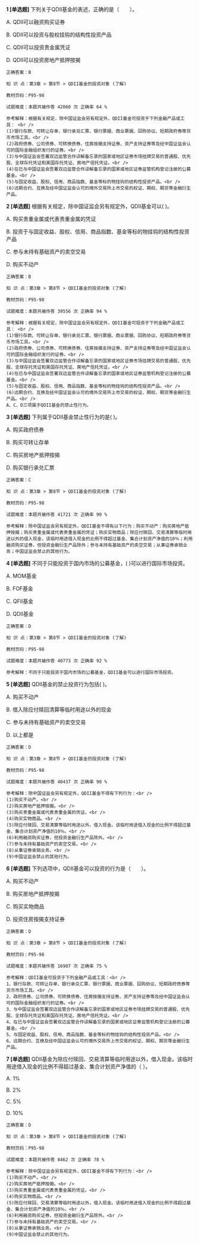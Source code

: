 **1 [单选题]** 下列关于QDII基金的表述，正确的是（&emsp;&emsp;）。

A. QDII可以融资购买证券

B. QDII可以投资与股权挂钩的结构性投资产品

C. QDII可以投资贵金属凭证

D. QDII可以投资房地产抵押按揭

```
正确答案：B

知 识 点：第3章 > 第8节 > QDII基金的投资对象 (了解)

教材页码：P95-98

试题难度：本题共被作答 42060 次 正确率 64 %

参考解释：根据有关规定，除中国证监会另有规定外，QDII基金可投资于下列金融产品或工具： <br />
(1)银行存款、可转让存单、银行承兑汇票、银行票据、商业票据、回购协议、短期政府券等货币市场工具。<br />
(2)政府债券、公司债券、可转换债券、住房按揭支持证券、资产支持证券等及经中国证监会认可的国际金融组织发行的证券。<br />
(3)与中国证监会签署双边监管合作谅解备忘录的国家或地区证券市场挂牌交易的普通股、优先股、全球存托凭证和美国存托凭证、房地产信托凭证。<br />
(4)在已与中国证监会签署双边监管合作谅解备忘录的国家或地区证券监管机构登记注册的公募基金。<br />
(5)与固定收益、股权、信用、商品指数、基金等标的物挂钩的结构性投资产品。<br />
(6)远期合约、互换及经中国证监会认可的境外交易所上市交易的权证、期权、期货等金融衍生产品。
```


**2 [单选题]** 根据有关规定，除中国证监会另有规定外，QDII基金可以(        )。

A. 购买贵重金属或代表贵重金属的凭证

B. 投资于与固定收益、股权、信用、商品指数、基金等标的物挂钩的结构性投资产品

C. 参与未持有基础资产的卖空交易

D. 购买不动产

```
正确答案：B

知 识 点：第3章 > 第8节 > QDII基金的投资对象 (了解)

教材页码：P95-98

试题难度：本题共被作答 39556 次 正确率 94 %

参考解释：根据有关规定，除中国证监会另有规定外，QDII基金可投资于下列金融产品或工具： <br />
(1)银行存款、可转让存单、银行承兑汇票、银行票据、商业票据、回购协议、短期政府券等货币市场工具。<br />
(2)政府债券、公司债券、可转换债券、住房按揭支持证券、资产支持证券等及经中国证监会认可的国际金融组织发行的证券。<br />
(3)与中国证监会签署双边监管合作谅解备忘录的国家或地区证券市场挂牌交易的普通股、优先股、全球存托凭证和美国存托凭证、房地产信托凭证。<br />
(4)在已与中国证监会签署双边监管合作谅解备忘录的国家或地区证券监管机构登记注册的公募基金。<br />
(5)与固定收益、股权、信用、商品指数、基金等标的物挂钩的结构性投资产品。<br />
(6)远期合约、互换及经中国证监会认可的境外交易所上市交易的权证、期权、期货等金融衍生产品。<br />
A、C、D三项属于QDII基金的禁止性行为。
```


**3 [单选题]** 下列属于QDII基金禁止性行为的是(        )。 

A. 购买政府债券

B. 购买可转让存单

C. 购买房地产抵押按揭

D. 购买银行承兑汇票 

```
正确答案：C

知 识 点：第3章 > 第8节 > QDII基金的投资对象 (了解)

教材页码：P95-98

试题难度：本题共被作答 41721 次 正确率 90 %

参考解释：除中国证监会另有规定外，QDII基金不得有以下行为：购买不动产：购买房地产抵押按揭；购买贵重金属或代表贵重金属的凭证；购买实物商品；除应付赎回、交易清算等临时用途以外的借入现金，该临时用途借入现金的比例不得超过基金、集合计划资产净值的10％；利用融资购买证券，但投资金融衍生产品除外；参与未持有基础资产的卖空交易；从事证券承销业务；中国证监会禁止的其他行为。
```


**4 [单选题]** 不同于只能投资于国内市场的公募基金，(        )可以进行国际市场投资。

A. MOM基金

B. FOF基金

C. QFII基金

D. QDII基金

```
正确答案：D

知 识 点：第3章 > 第8节 > QDII基金的投资对象 (了解)

教材页码：P95-98

试题难度：本题共被作答 40773 次 正确率 92 %

参考解释：不同于只能投资于国内市场的公募基金，QDII基金可以进行国际市场投资。
```


**5 [单选题]** QDII基金的禁止投资行为包括(      )。

A. 购买不动产

B. 借入除应付赎回清算等临时用途以外的现金

C. 参与未持有基础资产的卖空交易

D. 以上都是

```
正确答案：D

知 识 点：第3章 > 第8节 > QDII基金的投资对象 (了解)

教材页码：P95-98

试题难度：本题共被作答 40437 次 正确率 90 %

参考解释：除中国证监会另有规定外，QDII基金不得有下列行为：<br />
(1)购买不动产。<br />
(2)购买房地产抵押按揭。<br />
(3)购买贵重金属或代表贵重金属的凭证。<br />
(4)购买实物商品。<br />
(5)除应付赎回、交易清算等临时用途以外，借入现金。该临时用途借入现金的比例不得超过基金、集合计划资产净值的10％。<br />
(6)利用融资购买证券，但投资金融衍生产品除外。<br />
(7)参与未持有基础资产的卖空交易。<br />
(8)从事证券承销业务。<br />
(9)中国证监会禁止的其他行为。
```


**6 [单选题]** 下列选项中，QDII基金可以投资的行为是（&emsp;&emsp;）。

A. 购买不动产

B. 购买房地产抵押按揭

C. 购买实物商品

D. 投资住房按揭支持证券

```
正确答案：D

知 识 点：第3章 > 第8节 > QDII基金的投资对象 (了解)

教材页码：P95-98

试题难度：本题共被作答 16907 次 正确率 75 %

参考解释：QDII基金可投资于下列金融产品或工具：<br />
1、银行存款、可转让存单、银行承兑汇票、银行票据、商业票据、回购协议、短期政府债券等货币市场工具。<br />
2、政府债券、公司债券、可转换债券、住房按揭支持证券、资产支持证券等及经中国证监会认可的国际金融组织发行的证券。<br />
3、与中国证监会签署双边监管合作谅解备忘录的国家或地区证券市场挂牌交易的普通股、优先股、全球存托凭证和美国存托凭证、房地产信托凭证。<br />
4、在已与中国证监会签署双边监管合作谅解备忘录的国家或地区证券监管机构登记注册的公募基金。<br />
5、与固定收益、股权、信用、商品指数、基金等标的物挂钩的结构性投资产品。<br />
6、远期合约、互换及经中国证监会认可的境外交易所上市交易的权证、期权、期货等金融衍生产品。
```


**7 [单选题]** QDII基金为除应付赎回、交易清算等临时用途以外，借入现金。该临时用途借入现金的比例不得超过基金、集合计划资产净值的（        ）。

A. 1%

B. 2%

C. 5%

D. 10%

```
正确答案：D

知 识 点：第3章 > 第8节 > QDII基金的投资对象 (了解)

教材页码：P95-98

试题难度：本题共被作答 8462 次 正确率 78 %

参考解释：除中国证监会另有规定外，QDII基金不得有下列行为：<br />
(1)购买不动产。<br />
(2)购买房地产抵押按揭。<br />
(3)购买贵重金属或代表贵重金属的凭证。<br />
(4)购买实物商品。<br />
(5)除应付赎回、交易清算等临时用途以外，借入现金。该临时用途借入现金的比例不得超过基金、集合计划资产净值的10％。<br />
(6)利用融资购买证券，但投资金融衍生产品除外。<br />
(7)参与未持有基础资产的卖空交易。<br />
(8)从事证券承销业务。<br />
(9)中国证监会禁止的其他行为。
```

